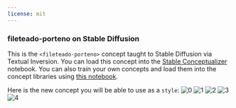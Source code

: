```yaml
---
license: mit
---
```

### fileteado-porteno on Stable Diffusion
This is the `<fileteado-porteno>` concept taught to Stable Diffusion via Textual Inversion. You can load this concept into the [Stable Conceptualizer](https://colab.research.google.com/github/huggingface/notebooks/blob/main/diffusers/stable_conceptualizer_inference.ipynb) notebook. You can also train your own concepts and load them into the concept libraries using [this notebook](https://colab.research.google.com/github/huggingface/notebooks/blob/main/diffusers/sd_textual_inversion_training.ipynb).

Here is the new concept you will be able to use as a `style`:
![<fileteado-porteno> 0](https://huggingface.co/sd-concepts-library/fileteado-porteno/resolve/main/concept_images/2.jpeg)
        ![<fileteado-porteno> 1](https://huggingface.co/sd-concepts-library/fileteado-porteno/resolve/main/concept_images/1.jpeg)
        ![<fileteado-porteno> 2](https://huggingface.co/sd-concepts-library/fileteado-porteno/resolve/main/concept_images/0.jpeg)
        ![<fileteado-porteno> 3](https://huggingface.co/sd-concepts-library/fileteado-porteno/resolve/main/concept_images/4.jpeg)
        ![<fileteado-porteno> 4](https://huggingface.co/sd-concepts-library/fileteado-porteno/resolve/main/concept_images/3.jpeg)
        
